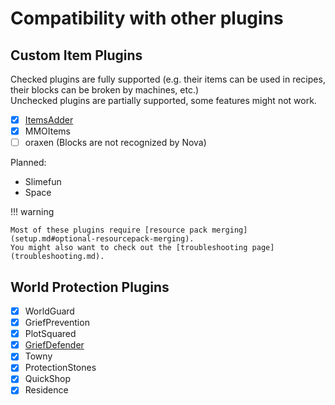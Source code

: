 # Compatibility with other plugins

## Custom Item Plugins

Checked plugins are fully supported (e.g. their items can be used in recipes, their blocks can be broken by machines, etc.)  
Unchecked plugins are partially supported, some features might not work.

- [x] [ItemsAdder](itemsadder.md)
- [x] MMOItems
- [ ] oraxen (Blocks are not recognized by Nova)

Planned:

* Slimefun
* Space

!!! warning

    Most of these plugins require [resource pack merging](setup.md#optional-resourcepack-merging).  
    You might also want to check out the [troubleshooting page](troubleshooting.md).

## World Protection Plugins

- [x] WorldGuard
- [x] GriefPrevention
- [x] PlotSquared
- [x] [GriefDefender](griefdefender.md)
- [x] Towny
- [x] ProtectionStones
- [x] QuickShop
- [x] Residence